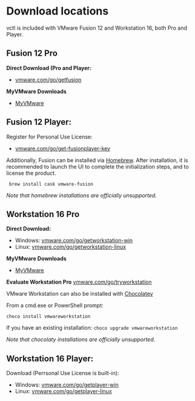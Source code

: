 # Download locations

vctl is included with VMware Fusion 12 and Workstation 16, both Pro and Player.


## Fusion 12 Pro 

**Direct Download (Pro and Player:**
- [vmware.com/go/getfusion](https://www.vmware.com/go/getfusion)

**MyVMware Downloads**
- [MyVMware](https://www.vmware.com/go/downloadfusion)

## Fusion 12 Player:

Register for Personal Use License:
- [vmware.com/go/get-fusionplayer-key](https://www.vmware.com/go/get-fusionplayer-key)


Additionally, Fusion can be installed via [Homebrew](https://formulae.brew.sh/cask/vmware-fusion).
After installation, it is recommended to launch the UI to complete the initialization steps, and to license the product.

` brew install cask vmware-fusion`

*Note that homebrew installations are officially unsupported.*

## Workstation 16 Pro

**Direct Download:**

- Windows: [vmware.com/go/getworkstation-win](https://www.vmware.com/go/getworkstation-win)
- Linux: [vmware.com/go/getworkstation-linux](https://www.vmware.com/go/getworkstation-linux)

**MyVMware Downloads**
- [MyVMware](https://www.vmware.com/go/downloadworkstation)

**Evaluate Workstation Pro**
[vmware.com/go/tryworkstation](https://www.vmware.com/go/tryworkstation)

VMware Workstation can also be installed with [Chocolatey](https://chocolatey.org/packages/vmwareworkstation)

From a cmd.exe or PowerShell prompt:

`choco install vmwareworkstation`

If you have an existing installation:
`choco upgrade vmwareworkstation`

*Note that chocolaty installations are officially unsupported.*

## Workstation 16 Player:

Download (Perrsonal Use License is built-in):
- Windows: [vmware.com/go/getplayer-win](https://www.vmware.com/go/getplayer-win)
- Linux: [vmware.com/go/getplayer-linux](https://www.vmware.com/go/getplayer-linux)


